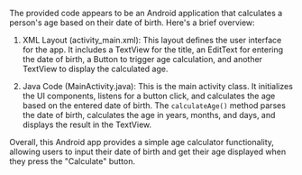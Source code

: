 The provided code appears to be an Android application that calculates a person's age based on their date of birth. Here's a brief overview:

1. XML Layout (activity_main.xml): This layout defines the user interface for the app. It includes a TextView for the title, an EditText for entering the date of birth, a Button to trigger age calculation, and another TextView to display the calculated age.

2. Java Code (MainActivity.java): This is the main activity class. It initializes the UI components, listens for a button click, and calculates the age based on the entered date of birth. The `calculateAge()` method parses the date of birth, calculates the age in years, months, and days, and displays the result in the TextView.

Overall, this Android app provides a simple age calculator functionality, allowing users to input their date of birth and get their age displayed when they press the "Calculate" button.
